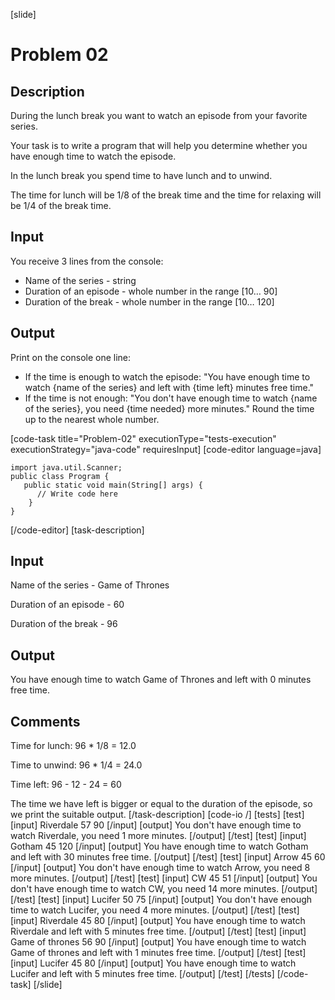 [slide]
# Problem 02
## Description
During the lunch break you want to watch an episode from your favorite series. 

Your task is to write a program that will help you determine whether you have enough time to watch the episode. 

In the lunch break you spend time to have lunch and to unwind. 

The time for lunch will be 1/8 of the break time and the time for relaxing will be 1/4 of the break time.

## Input
You receive 3 lines from the console:
- Name of the series - string
- Duration of an episode - whole number in the range [10… 90]
- Duration of the break - whole number in the range [10… 120]

## Output
Print on the console one line:
- If the time is enough to watch the episode: "You have enough time to watch \{name of the series\} and left with \{time left\} minutes free time."
- If the time is not enough: "You don't have enough time to watch \{name of the series\}, you need \{time needed\} more minutes."
Round the time up to the nearest whole number.

[code-task title="Problem-02" executionType="tests-execution" executionStrategy="java-code" requiresInput]
[code-editor language=java]
```
import java.util.Scanner;
public class Program {
   public static void main(String[] args) {
      // Write code here
    }
}
```
[/code-editor]
[task-description]
## Input
Name of the series - Game of Thrones

Duration of an episode - 60

Duration of the break - 96

## Output
You have enough time to watch Game of Thrones and left with 0 minutes free time.

## Comments
Time for lunch: 96 * 1/8 = 12.0

Time to unwind: 96 * 1/4 = 24.0

Time left: 96 - 12 - 24 = 60

The time we have left is bigger or equal to the duration of the episode, so we print the suitable output. 
[/task-description]
[code-io /]
[tests]
[test]
[input]
Riverdale
57
90
[/input]
[output]
You don't have enough time to watch Riverdale, you need 1 more minutes.
[/output]
[/test]
[test]
[input]
Gotham
45
120
[/input]
[output]
You have enough time to watch Gotham and left with 30 minutes free time.
[/output]
[/test]
[test]
[input]
Arrow
45
60
[/input]
[output]
You don't have enough time to watch Arrow, you need 8 more minutes.
[/output]
[/test]
[test]
[input]
CW
45
51
[/input]
[output]
You don't have enough time to watch CW, you need 14 more minutes.
[/output]
[/test]
[test]
[input]
Lucifer
50
75
[/input]
[output]
You don't have enough time to watch Lucifer, you need 4 more minutes.
[/output]
[/test]
[test]
[input]
Riverdale
45
80
[/input]
[output]
You have enough time to watch Riverdale and left with 5 minutes free time.
[/output]
[/test]
[test]
[input]
Game of thrones
56
90
[/input]
[output]
You have enough time to watch Game of thrones and left with 1 minutes free time.
[/output]
[/test]
[test]
[input]
Lucifer
45
80
[/input]
[output]
You have enough time to watch Lucifer and left with 5 minutes free time.
[/output]
[/test]
[/tests]
[/code-task]
[/slide]